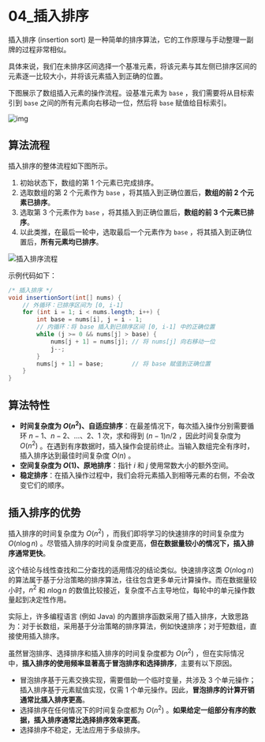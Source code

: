 # 04_插入排序

插入排序 (insertion sort) 是一种简单的排序算法，它的工作原理与手动整理一副牌的过程非常相似。

具体来说，我们在未排序区间选择一个基准元素，将该元素与其左侧已排序区间的元素逐一比较大小，并将该元素插入到正确的位置。

下图展示了数组插入元素的操作流程。设基准元素为 `base` ，我们需要将从目标索引到 `base` 之间的所有元素向右移动一位，然后将 `base` 赋值给目标索引。

![img](https://cdn.jsdelivr.net/gh/Zong-Liang/ImageBed@main//202404051457329.png)

## 算法流程

插入排序的整体流程如下图所示。

1. 初始状态下，数组的第 $1$ 个元素已完成排序。
2. 选取数组的第 $2$ 个元素作为 `base` ，将其插入到正确位置后，**数组的前 $2$ 个元素已排序**。
3. 选取第 $3$ 个元素作为 `base` ，将其插入到正确位置后，**数组的前 $3$ 个元素已排序**。
4. 以此类推，在最后一轮中，选取最后一个元素作为 `base` ，将其插入到正确位置后，**所有元素均已排序**。

![插入排序流程](https://cdn.jsdelivr.net/gh/ZL85/ImageBed@main/202404031927943.png)

示例代码如下：

```java
/* 插入排序 */
void insertionSort(int[] nums) {
    // 外循环：已排序区间为 [0, i-1]
    for (int i = 1; i < nums.length; i++) {
        int base = nums[i], j = i - 1;
        // 内循环：将 base 插入到已排序区间 [0, i-1] 中的正确位置
        while (j >= 0 && nums[j] > base) {
            nums[j + 1] = nums[j]; // 将 nums[j] 向右移动一位
            j--;
        }
        nums[j + 1] = base;        // 将 base 赋值到正确位置
    }
}
```

## 算法特性

- **时间复杂度为 $O(n^{2})$、自适应排序**：在最差情况下，每次插入操作分别需要循环 $n−1、n−2、…、2、1$ 次，求和得到 $(n−1)n/2$ ，因此时间复杂度为 $O(n^{2})$ 。在遇到有序数据时，插入操作会提前终止。当输入数组完全有序时，插入排序达到最佳时间复杂度 $O(n)$ 。
- **空间复杂度为 $O(1)$、原地排序**：指针 $i$ 和 $j$ 使用常数大小的额外空间。
- **稳定排序**：在插入操作过程中，我们会将元素插入到相等元素的右侧，不会改变它们的顺序。

## 插入排序的优势

插入排序的时间复杂度为 $O(n^{2})$ ，而我们即将学习的快速排序的时间复杂度为 $O(n\log n)$ 。尽管插入排序的时间复杂度更高，**但在数据量较小的情况下，插入排序通常更快**。

这个结论与线性查找和二分查找的适用情况的结论类似。快速排序这类 $O(n\log n)$ 的算法属于基于分治策略的排序算法，往往包含更多单元计算操作。而在数据量较小时，$n^2$ 和 $n\log n$ 的数值比较接近，复杂度不占主导地位，每轮中的单元操作数量起到决定性作用。

实际上，许多编程语言 (例如 Java) 的内置排序函数采用了插入排序，大致思路为：对于长数组，采用基于分治策略的排序算法，例如快速排序；对于短数组，直接使用插入排序。

虽然冒泡排序、选择排序和插入排序的时间复杂度都为 $O(n^{2})$ ，但在实际情况中，**插入排序的使用频率显著高于冒泡排序和选择排序**，主要有以下原因。

- 冒泡排序基于元素交换实现，需要借助一个临时变量，共涉及 $3$ 个单元操作；插入排序基于元素赋值实现，仅需 $1$ 个单元操作。因此，**冒泡排序的计算开销通常比插入排序更高**。
- 选择排序在任何情况下的时间复杂度都为 $O(n^{2})$ 。**如果给定一组部分有序的数据，插入排序通常比选择排序效率更高**。
- 选择排序不稳定，无法应用于多级排序。